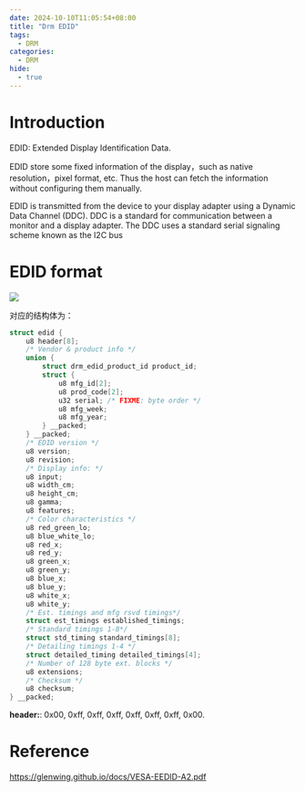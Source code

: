 ```yaml
---
date: 2024-10-10T11:05:54+08:00
title: "Drm EDID"
tags:
  - DRM
categories:
  - DRM
hide:
  - true
---
```


# Introduction

EDID: Extended Display Identification Data.

EDID store some fixed information of the display，such as native resolution，pixel format, etc. Thus the host can fetch the information without configuring them manually.

EDID is transmitted from the device to your display adapter using a Dynamic Data Channel (DDC). DDC is a standard for communication between a monitor and a display adapter. The DDC uses a standard serial signaling scheme known as the I2C bus

# EDID format

![](https://xyc-1316422823.cos.ap-shanghai.myqcloud.com/20241011112935.png)

对应的结构体为：

```c
struct edid {
	u8 header[8];
	/* Vendor & product info */
	union {
		struct drm_edid_product_id product_id;
		struct {
			u8 mfg_id[2];
			u8 prod_code[2];
			u32 serial; /* FIXME: byte order */
			u8 mfg_week;
			u8 mfg_year;
		} __packed;
	} __packed;
	/* EDID version */
	u8 version;
	u8 revision;
	/* Display info: */
	u8 input;
	u8 width_cm;
	u8 height_cm;
	u8 gamma;
	u8 features;
	/* Color characteristics */
	u8 red_green_lo;
	u8 blue_white_lo;
	u8 red_x;
	u8 red_y;
	u8 green_x;
	u8 green_y;
	u8 blue_x;
	u8 blue_y;
	u8 white_x;
	u8 white_y;
	/* Est. timings and mfg rsvd timings*/
	struct est_timings established_timings;
	/* Standard timings 1-8*/
	struct std_timing standard_timings[8];
	/* Detailing timings 1-4 */
	struct detailed_timing detailed_timings[4];
	/* Number of 128 byte ext. blocks */
	u8 extensions;
	/* Checksum */
	u8 checksum;
} __packed;
```

**header:**: 0x00, 0xff, 0xff, 0xff, 0xff, 0xff, 0xff, 0x00.

# Reference

https://glenwing.github.io/docs/VESA-EEDID-A2.pdf
